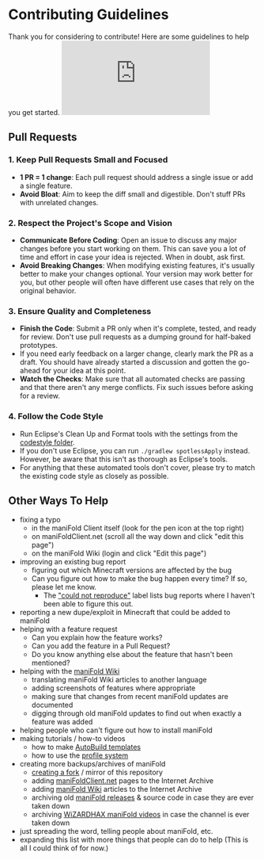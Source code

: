 # Contributing Guidelines
Thank you for considering to contribute! Here are some guidelines to help you get started. ![](https://img.wimods.net/github.com/maniFold-Imperium/maniFold7/CONTRIBUTING.md)

## Pull Requests

### 1. Keep Pull Requests Small and Focused
- **1 PR = 1 change**: Each pull request should address a single issue or add a single feature.
- **Avoid Bloat**: Aim to keep the diff small and digestible. Don't stuff PRs with unrelated changes.

### 2. Respect the Project's Scope and Vision
- **Communicate Before Coding**: Open an issue to discuss any major changes before you start working on them. This can save you a lot of time and effort in case your idea is rejected. When in doubt, ask first.
- **Avoid Breaking Changes**: When modifying existing features, it's usually better to make your changes optional. Your version may work better for you, but other people will often have different use cases that rely on the original behavior.

### 3. Ensure Quality and Completeness
- **Finish the Code**: Submit a PR only when it's complete, tested, and ready for review. Don't use pull requests as a dumping ground for half-baked prototypes.
- If you need early feedback on a larger change, clearly mark the PR as a draft. You should have already started a discussion and gotten the go-ahead for your idea at this point.
- **Watch the Checks**: Make sure that all automated checks are passing and that there aren't any merge conflicts. Fix such issues before asking for a review.

### 4. Follow the Code Style
- Run Eclipse's Clean Up and Format tools with the settings from the [codestyle folder](codestyle).
- If you don't use Eclipse, you can run `./gradlew spotlessApply` instead. However, be aware that this isn't as thorough as Eclipse's tools.
- For anything that these automated tools don't cover, please try to match the existing code style as closely as possible.

## Other Ways To Help

- fixing a typo
  - in the maniFold Client itself (look for the pen icon at the top right)
  - on maniFoldClient.net (scroll all the way down and click "edit this page")
  - on the maniFold Wiki (login and click "Edit this page")
- improving an existing bug report
  - figuring out which Minecraft versions are affected by the bug
  - Can you figure out how to make the bug happen every time? If so, please let me know.
    - The ["could not reproduce"](https://github.com/maniFold-Imperium/maniFold7/labels/could%20not%20reproduce) label lists bug reports where I haven't been able to figure this out.
- reporting a new dupe/exploit in Minecraft that could be added to maniFold
- helping with a feature request
  - Can you explain how the feature works?
  - Can you add the feature in a Pull Request?
  - Do you know anything else about the feature that hasn't been mentioned?
- helping with the [maniFold Wiki](https://maniFold.wiki/)
  - translating maniFold Wiki articles to another language
  - adding screenshots of features where appropriate
  - making sure that changes from recent maniFold updates are documented
  - digging through old maniFold updates to find out when exactly a feature was added
- helping people who can't figure out how to install maniFold
- making tutorials / how-to videos
  - how to make [AutoBuild templates](https://maniFold.wiki/autobuild#creating_templates)
  - how to use the [profile system](https://www.maniFoldclient.net/updates/maniFold-7-1/)
- creating more backups/archives of maniFold
  - [creating a fork](https://github.com/maniFold-Imperium/maniFold7/fork) / mirror of this repository
  - adding [maniFoldClient.net](https://www.maniFoldclient.net/) pages to the Internet Archive
  - adding [maniFold Wiki](https://maniFold.wiki/) articles to the Internet Archive
  - archiving old [maniFold releases](https://www.maniFoldclient.net/download/) & source code in case they are ever taken down
  - archiving [WiZARDHAX maniFold videos](https://www.youtube.com/c/wizardhax/videos) in case the channel is ever taken down
- just spreading the word, telling people about maniFold, etc.
- expanding this list with more things that people can do to help (This is all I could think of for now.)
